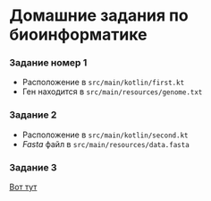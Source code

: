 # Домашние задания по биоинформатике

### Задание номер 1

* Расположение в ``src/main/kotlin/first.kt``
* Ген находится в ``src/main/resources/genome.txt``

### Задание 2

* Расположение в ``src/main/kotlin/second.kt``
* _Fasta_ файл в ``src/main/resources/data.fasta``

### Задание 3

[Вот тут](https://docs.google.com/document/d/1D6e4LQehhltWUiYItXsARM_SDbrRImUDnvUsxupEzqE/edit?usp=sharing)
